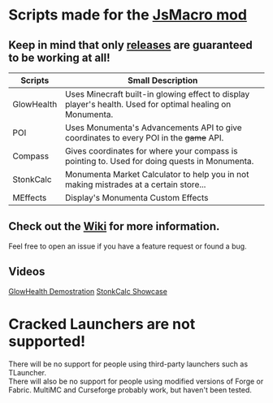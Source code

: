 # Scripts made for the [JsMacro mod](https://github.com/wagyourtail/JsMacros)
## Keep in mind that only [releases](https://github.com/U5B/jsmacros/releases) are guaranteed to be working at all!
| Scripts | Small Description |
| --- | --- |
| GlowHealth | Uses Minecraft built-in glowing effect to display player's health. Used for optimal healing on Monumenta. |
| POI | Uses Monumenta's Advancements API to give coordinates to every POI in the ~~game~~ API. |
| Compass | Gives coordinates for where your compass is pointing to. Used for doing quests in Monumenta. |
| StonkCalc | Monumenta Market Calculator to help you in not making mistrades at a certain store... |
| MEffects | Display's Monumenta Custom Effects
## Check out the [Wiki](https://github.com/U5B/jsmacros/wiki) for more information.
Feel free to open an issue if you have a feature request or found a bug.

## Videos
[GlowHealth Demostration](https://www.youtube.com/watch?v=Y2q-RMoxbn4)
[StonkCalc Showcase](https://www.youtube.com/watch?v=pQzBVYwz4UA)
# Cracked Launchers are not supported!
There will be no support for people using third-party launchers such as TLauncher.  
There will also be no support for people using modified versions of Forge or Fabric.
MultiMC and Curseforge probably work, but haven't been tested.

